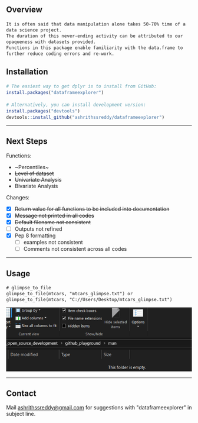 <!-- README.md is generated from README.Rmd. Please edit that file -->

## Overview
```
It is often said that data manipulation alone takes 50-70% time of a data science project. 
The duration of this never-ending activity can be attributed to our opaqueness with datasets provided.
Functions in this package enable familiarity with the data.frame to further reduce coding errors and re-work.
```

## Installation
``` r
# The easiest way to get dplyr is to install from GitHub:
install.packages("dataframeexplorer")

# Alternatively, you can install development version:
install.packages("devtools")
devtools::install_github("ashrithssreddy/dataframeexplorer")
```

***


## Next Steps
Functions:
* ~Percentiles~
* <del>Level of dataset</del>
* <s> Univariate Analysis </s>
* Bivariate Analysis

Changes:
- [x] ~~Return value for all functions to be included into documentation~~
- [x] ~~Message not printed in all codes~~
- [x] ~~Default filename not consistent~~
- [ ] Outputs not refined
- [x] Pep 8 formatting
	- [ ] examples not consistent
	- [ ] Comments not consistent across all codes

***

## Usage
```
# glimpse_to_file
glimpse_to_file(mtcars, "mtcars_glimpse.txt") or glimpse_to_file(mtcars, "C://Users/Desktop/mtcars_glimpse.txt")
```
![Output](/man/Capture.PNG)

***

## Contact
Mail ashrithssreddy@gmail.com for suggestions with "dataframeexplorer" in subject line.